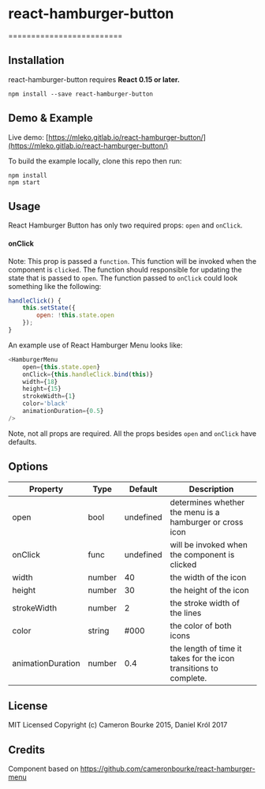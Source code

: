 # react-hamburger-button
=========================

## Installation

react-hamburger-button requires **React 0.15 or later.**

```
npm install --save react-hamburger-button
```

## Demo & Example

Live demo: [https://mleko.gitlab.io/react-hamburger-button/](https://mleko.gitlab.io/react-hamburger-button/)

To build the example locally, clone this repo then run:

```
npm install
npm start
```

## Usage

React Hamburger Button has only two required props: `open` and `onClick`.

#### onClick

Note: This prop is passed a `function`. This function will be invoked when the component is `clicked`. The function should responsible for updating the state that is passed to `open`. The function passed to `onClick` could look something like the following:

```js
handleClick() {
	this.setState({
		open: !this.state.open
	});
}
```

An example use of React Hamburger Menu looks like:

```js
<HamburgerMenu
	open={this.state.open}
	onClick={this.handleClick.bind(this)}
	width={18}
	height={15}
	strokeWidth={1}
	color='black'
	animationDuration={0.5}
/>
```

Note, not all props are required. All the props besides `open` and `onClick` have defaults.

## Options

Property  | Type | Default | Description
------------- | ------------- | --------- | ----------
open            | bool   | undefined | determines whether the menu is a hamburger or cross icon
onClick       | func   | undefined | will be invoked when the component is clicked
width             | number | 40        | the width of the icon
height            | number | 30        | the height of the icon
strokeWidth       | number | 2         | the stroke width of the lines
color             | string | #000      | the color of both icons
animationDuration | number | 0.4       | the length of time it takes for the icon transitions to complete.

## License

MIT Licensed Copyright (c) Cameron Bourke 2015, Daniel Król 2017

## Credits

Component based on https://github.com/cameronbourke/react-hamburger-menu
